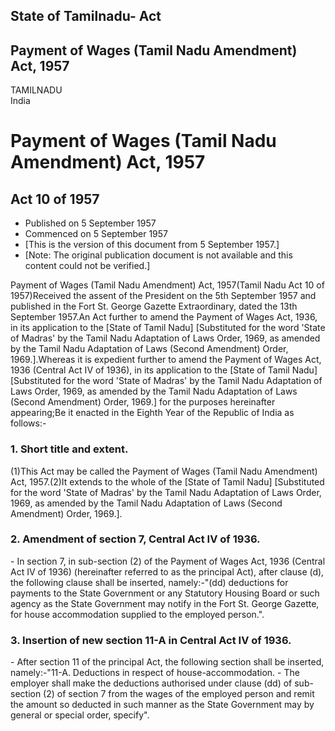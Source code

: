 ## State of Tamilnadu- Act

## Payment of Wages (Tamil Nadu Amendment) Act, 1957

TAMILNADU  
India

# Payment of Wages (Tamil Nadu Amendment) Act, 1957

## Act 10 of 1957

  * Published on 5 September 1957 
  * Commenced on 5 September 1957 
  * [This is the version of this document from 5 September 1957.] 
  * [Note: The original publication document is not available and this content could not be verified.] 

Payment of Wages (Tamil Nadu Amendment) Act, 1957(Tamil Nadu Act 10 of
1957)Received the assent of the President on the 5th September 1957 and
published in the Fort St. George Gazette Extraordinary, dated the 13th
September 1957.An Act further to amend the Payment of Wages Act, 1936, in its
application to the [State of Tamil Nadu] [Substituted for the word 'State of
Madras' by the Tamil Nadu Adaptation of Laws Order, 1969, as amended by the
Tamil Nadu Adaptation of Laws (Second Amendment) Order, 1969.].Whereas it is
expedient further to amend the Payment of Wages Act, 1936 (Central Act IV of
1936), in its application to the [State of Tamil Nadu] [Substituted for the
word 'State of Madras' by the Tamil Nadu Adaptation of Laws Order, 1969, as
amended by the Tamil Nadu Adaptation of Laws (Second Amendment) Order, 1969.]
for the purposes hereinafter appearing;Be it enacted in the Eighth Year of the
Republic of India as follows:-

### 1. Short title and extent.

(1)This Act may be called the Payment of Wages (Tamil Nadu Amendment) Act,
1957.(2)It extends to the whole of the [State of Tamil Nadu] [Substituted for
the word 'State of Madras' by the Tamil Nadu Adaptation of Laws Order, 1969,
as amended by the Tamil Nadu Adaptation of Laws (Second Amendment) Order,
1969.].

### 2. Amendment of section 7, Central Act IV of 1936.

\- In section 7, in sub-section (2) of the Payment of Wages Act, 1936 (Central
Act IV of 1936) (hereinafter referred to as the principal Act), after clause
(d), the following clause shall be inserted, namely:-"(dd) deductions for
payments to the State Government or any Statutory Housing Board or such agency
as the State Government may notify in the Fort St. George Gazette, for house
accommodation supplied to the employed person.".

### 3. Insertion of new section 11-A in Central Act IV of 1936.

\- After section 11 of the principal Act, the following section shall be
inserted, namely:-"11-A. Deductions in respect of house-accommodation. - The
employer shall make the deductions authorised under clause (dd) of sub-section
(2) of section 7 from the wages of the employed person and remit the amount so
deducted in such manner as the State Government may by general or special
order, specify".

